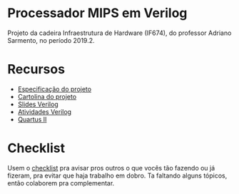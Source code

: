 # Processador MIPS em Verilog
Projeto da cadeira Infraestrutura de Hardware (IF674), do professor Adriano Sarmento, no período 2019.2.

# Recursos

* [Especificação do projeto](https://drive.google.com/file/d/1DO_luS3GKVyv3rYO_oJdjYfEV0kU3biG/view)
* [Cartolina do projeto](http://abre.ai/cartolinahw)
* [Slides Verilog](https://drive.google.com/file/d/1y0gqVissNJZ3fpTfjAh6yvX_9Y9t9xqC/view)
* [Atividades Verilog](https://drive.google.com/file/d/1H81--gwP9lwWjgLLp97iK5sfZ7ko82NW/view)
* [Quartus II](https://drive.google.com/file/d/1wQKtpDSJMCUhpOUdQVPDfxamvXK26KWc/view)


# Checklist

Usem o [checklist](https://docs.google.com/spreadsheets/d/13kJTckkGqviGsZGby3BrcM13_c1ZbBVm-t53vDKq94E/edit#gid=0) pra avisar pros outros o que vocês tão fazendo ou já fizeram,
 pra evitar que haja trabalho em dobro. Ta faltando alguns tópicos, então colaborem pra complementar.
 